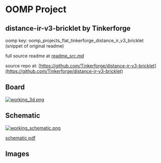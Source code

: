 # OOMP Project  
## distance-ir-v3-bricklet  by Tinkerforge  
  
oomp key: oomp_projects_flat_tinkerforge_distance_ir_v3_bricklet  
(snippet of original readme)  
  
  
  full source readme at [readme_src.md](readme_src.md)  
  
source repo at: [https://github.com/Tinkerforge/distance-ir-v3-bricklet](https://github.com/Tinkerforge/distance-ir-v3-bricklet)  
## Board  
  
[![working_3d.png](working_3d_600.png)](working_3d.png)  
## Schematic  
  
[![working_schematic.png](working_schematic_600.png)](working_schematic.png)  
  
[schematic pdf](working_schematic.pdf)  
## Images  
